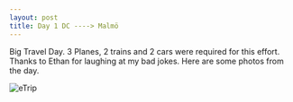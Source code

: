 ```yaml
---
layout: post
title: Day 1 DC ----> Malmö
---
```


Big Travel Day. 3 Planes, 2 trains and 2 cars were required for this effort. Thanks to Ethan for laughing at my bad jokes. Here are some photos from the day.




![eTrip](https://uc0f1b395b72f9be4d0f18cc8096.previews.dropboxusercontent.com/p/thumb/AB6Fj8IpoAYWGPVwEdpIiUp2N0WUGoAirj_dfjfgF7KsBLOeXtN0kSA9OJc95pOYq1SYSrsvOijCAQ_HXSJkm2gaK-Gl5sOzCrLIMlLXyTIgJTsYTzpAr4vPSNt3vlyZhclpuZg8G6cOTYzb77ZZWrrMTZS4GBQkozjOlM03myvRWpo0a_X5qt2cC6_aEqII9BZ-SkTQ51HhUgJ3kb97yiQgFSUGrSeUJDCqFFFP4VFn2pI5DW1X3yCWZO6o6dacSICuE2xtgajeWiJ0UBXJcsB3LibOxTsCwYTzwtWqgp7-sI9Bcv0_lhw1TvK-cNlGUa5VCG6J99OrgnTOwKMUdCx8krD0k9WMvwLirRXQWu_Gzaa17s_ZDD441ecfTWhoUnjCkJ2SbFKsA6pqaw5wWKQvxRh3mjIIfPoLzrl6n-nZ8zXHuV81y19cY1U6-R6uxCIh_SLN4IhGnS4xyfE6D9VV93HLcKRiG9ztzwdT2P00YvfWkVuGuvonE9tEP60CNegJvcJVNpGyIG6zpQtbzmuhNb7Mn0AfiqfCXlZo1pcgBA/p.jpeg)  


